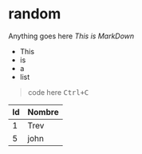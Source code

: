 # random
Anything goes here
*This is MarkDown*
* This
* is
* a
* list


> code here 
<kbd>Ctrl+C</kbd>

Id | Nombre
---|---
1 | Trev
5 | john


